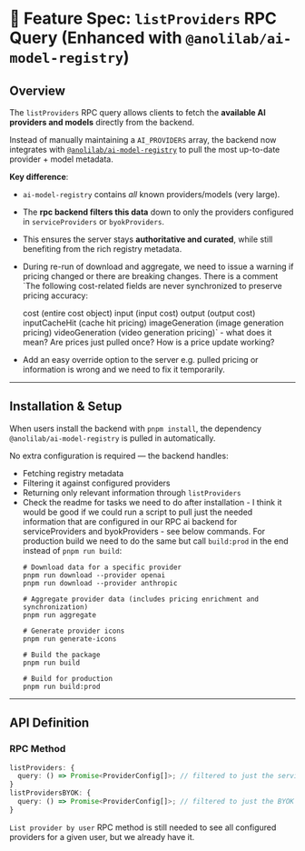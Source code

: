 # 📡 Feature Spec: `listProviders` RPC Query (Enhanced with `@anolilab/ai-model-registry`)

## Overview

The `listProviders` RPC query allows clients to fetch the **available AI providers and models** directly from the backend.  

Instead of manually maintaining a `AI_PROVIDERS` array, the backend now integrates with [`@anolilab/ai-model-registry`](https://www.npmjs.com/package/@anolilab/ai-model-registry) to pull the most up-to-date provider + model metadata.

**Key difference**:  
- `ai-model-registry` contains *all* known providers/models (very large).  
- The **rpc backend filters this data** down to only the providers configured in `serviceProviders` or `byokProviders`.  
- This ensures the server stays **authoritative and curated**, while still benefiting from the rich registry metadata.
- During re-run of download and aggregate, we need to issue a warning if pricing changed or there are breaking changes. There is a comment `The following cost-related fields are never synchronized to preserve pricing accuracy:

  cost (entire cost object)
  input (input cost)
  output (output cost)
  inputCacheHit (cache hit pricing)
  imageGeneration (image generation pricing)
  videoGeneration (video generation pricing)` - what does it mean? Are prices just pulled once? How is a price update working?
- Add an easy override option to the server e.g. pulled pricing or information is wrong and we need to fix it temporarily.

---

## Installation & Setup

When users install the backend with `pnpm install`, the dependency `@anolilab/ai-model-registry` is pulled in automatically.  

No extra configuration is required — the backend handles:  
- Fetching registry metadata  
- Filtering it against configured providers  
- Returning only relevant information through `listProviders`
- Check the readme for tasks we need to do after installation - I think it would be good if we could run a script to pull just the needed information that are configured in our RPC ai backend for serviceProviders and byokProviders - see below commands. For production build we need to do the same but call `build:prod` in the end instead of `pnpm run build`:
  ```
  # Download data for a specific provider
  pnpm run download --provider openai
  pnpm run download --provider anthropic

  # Aggregate provider data (includes pricing enrichment and synchronization)
  pnpm run aggregate

  # Generate provider icons
  pnpm run generate-icons

  # Build the package
  pnpm run build

  # Build for production
  pnpm run build:prod
  ```

---

## API Definition

### RPC Method

```ts
listProviders: {
  query: () => Promise<ProviderConfig[]>; // filtered to just the serviceProviders - typing maybe differnt
}
listProvidersBYOK: {
  query: () => Promise<ProviderConfig[]>; // filtered to just the BYOK providers - typing maybe differnt
}
```

`List provider by user` RPC method is still needed to see all configured providers for a given user, but we already have it.